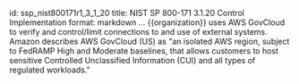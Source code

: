 id: ssp_nist800171r1_3_1_20
title: NIST SP 800-171 3.1.20 Control Implementation
format: markdown
...
{{organization}} uses AWS GovCloud to verify and control/limit connections to and use of external systems. Amazon describes AWS GovCloud (US) as "an isolated AWS region, subject to FedRAMP High and Moderate baselines, that allows customers to host sensitive Controlled Unclassified Information (CUI) and all types of regulated workloads."


